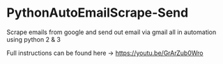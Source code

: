 # PythonAutoEmailScrape-Send
Scrape emails from google and send out email via gmail all in automation using python 2 &amp; 3

Full instructions can be found here -> https://youtu.be/GrArZub0Wro
